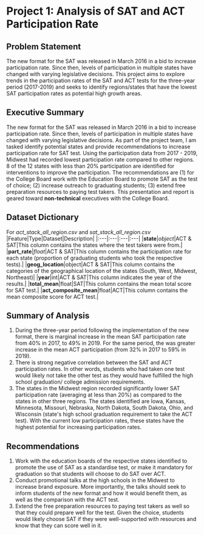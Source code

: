 # Project 1: Analysis of SAT and ACT Participation Rate

## Problem Statement

The new format for the SAT was released in March 2016 in a bid to increase participation rate. Since then, levels of participation in multiple states have changed with varying legislative decisions. This project aims to explore trends in the participation rates of the SAT and ACT tests for the three-year period (2017-2019) and seeks to identify regions/states that have the lowest SAT participation rates as potential high growth areas.

## Executive Summary
The new format for the SAT was released in March 2016 in a bid to increase participation rate. Since then, levels of participation in multiple states have changed with varying legislative decisions. As part of the project team, I am tasked identify potential states and provide recommendations to increase participation rate for SAT test. Using the participation data from 2017 - 2019, Midwest had recorded lowest participation rate compared to other regions. 8 of the 12 states with less than 20% participation are identified for interventions to improve the participation. The recommendations are (1) for the College Board work with the Education Board to promote SAT as the test of choice; (2) increase outreach to graduating students; (3) extend free preparation resources to paying test takers.
This presentation and report is geared toward **non-technical** executives with the College Board.

## Dataset Dictionary
For *act_stack_all_region.csv* and *sat_stack_all_region.csv*
|Feature|Type|Dataset|Description|
|:---|:---|:---|:---|
|**state**|*object*|ACT & SAT|This column contains the states where the test takers were from.| 
|**part_rate**|*float*|ACT & SAT|This column contains the participation rate for each state (proportion of graduating students who took the respective tests).| 
|**geog_location**|object|ACT & SAT|This column contains the categories of the geographical location of the states (South, West, Midwest, Northeast)|
|**year**|int|ACT & SAT|This column indicates the year of the results.| 
|**total_mean**|float|SAT|This column contains the mean total score for SAT test.| 
|**act_composite_mean**|float|ACT|This column contains the mean composite score for ACT test.| 

## Summary of Analysis

1. During the three-year period following the implementation of the new format, there is marginal increase in the mean SAT participation rate from 40% in 2017, to 49% in 2019. For the same period, the was greater increase in the mean ACT participation (from 32% in 2017 to 59% in 2019). 
2. There is strong negative correlation between the SAT and ACT participation rates. In other words, students who had taken one test would likely not take the other test as they would have fulfilled the high school graduation/ college admission requirements.
3. The states in the Midwest region recorded significantly lower SAT participation rate (averaging at less than 20%) as compared to the states in other three regions. The states identified are Iowa, Kansas, Minnesota, Missouri, Nebraska, North Dakota, South Dakota, Ohio, and Wisconsin (state's high school graduation requirement to take the ACT test). With the current low participation rates, these states have the highest potential for increasing participation rates.


## Recommendations

1. Work with the education boards of the respective states identified to promote the use of SAT as a standardise test, or make it mandatory for graduation so that students will choose to do SAT over ACT.
2. Conduct promotional talks at the high schools in the Midwest to increase brand exposure. More importantly, the talks should seek to inform students of the new format and how it would benefit them, as well as the comparison with the ACT test.
3. Extend the free preparation resources to paying test takers as well so that they could prepare well for the test. Given the choice, students would likely choose SAT if they were well-supported with resources and know that they can score well in it.